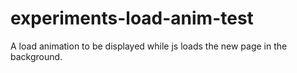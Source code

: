 # experiments-load-anim-test
A load animation to be displayed while js loads the new page in the background.
